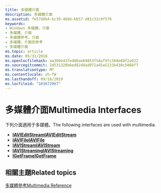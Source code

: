 ```yaml
---
title: 多媒體介面
description: 多媒體介面
ms.assetid: fe57d8b4-bc39-4b8d-bb57-d81c32c9f578
keywords:
- Windows 多媒體，介面
- 多媒體，介面
- 多媒體參考，介面
- 多媒體、介面的參考
- 多媒體介面
ms.topic: article
ms.date: 05/31/2018
ms.openlocfilehash: aa309e43fed00ae69853f58af9fc568e60f2a922
ms.sourcegitcommit: 2d531328b6ed82d4ad971a45a5131b430c5866f7
ms.translationtype: MT
ms.contentlocale: zh-TW
ms.lasthandoff: 09/16/2019
ms.locfileid: "103672967"
---
```

# <a name="multimedia-interfaces"></a><span data-ttu-id="e503e-108">多媒體介面</span><span class="sxs-lookup"><span data-stu-id="e503e-108">Multimedia Interfaces</span></span>

<span data-ttu-id="e503e-109">下列介面適用于多媒體。</span><span class="sxs-lookup"><span data-stu-id="e503e-109">The following interfaces are used with multimedia.</span></span>

-   [<span data-ttu-id="e503e-110">**IAVIEditStream**</span><span class="sxs-lookup"><span data-stu-id="e503e-110">**IAVIEditStream**</span></span>](/windows/desktop/api/Vfw/nn-vfw-iavieditstream)
-   [<span data-ttu-id="e503e-111">**IAVIFile**</span><span class="sxs-lookup"><span data-stu-id="e503e-111">**IAVIFile**</span></span>](/windows/desktop/api/Vfw/nn-vfw-iavifile)
-   [<span data-ttu-id="e503e-112">**IAVIStream**</span><span class="sxs-lookup"><span data-stu-id="e503e-112">**IAVIStream**</span></span>](/windows/desktop/api/Vfw/nn-vfw-iavistream)
-   [<span data-ttu-id="e503e-113">**IAVIStreaming**</span><span class="sxs-lookup"><span data-stu-id="e503e-113">**IAVIStreaming**</span></span>](/windows/desktop/api/Vfw/nn-vfw-iavistreaming)
-   [<span data-ttu-id="e503e-114">**IGetFrame**</span><span class="sxs-lookup"><span data-stu-id="e503e-114">**IGetFrame**</span></span>](/windows/desktop/api/Vfw/nn-vfw-igetframe)

## <a name="related-topics"></a><span data-ttu-id="e503e-115">相關主題</span><span class="sxs-lookup"><span data-stu-id="e503e-115">Related topics</span></span>

<dl> <dt>

[<span data-ttu-id="e503e-116">多媒體參考</span><span class="sxs-lookup"><span data-stu-id="e503e-116">Multimedia Reference</span></span>](multimedia-reference.md)
</dt> </dl>

 

 




